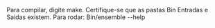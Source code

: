 Para compilar, digite make. Certifique-se que as pastas Bin Entradas e Saidas existem.
Para rodar: Bin/ensemble --help 